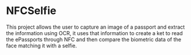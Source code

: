# NFCSelfie

This project allows the user to capture an image of a passport and extract the information using OCR, it uses that information to create a ket to read the ePassports through NFC and then compare the biometric data of the face matching it with a selfie.
